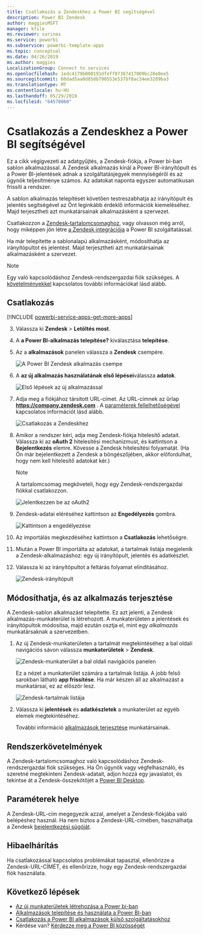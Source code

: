 ```yaml
---
title: Csatlakozás a Zendeskhez a Power BI segítségével
description: Power BI Zendesk
author: maggiesMSFT
manager: kfile
ms.reviewer: sarinas
ms.service: powerbi
ms.subservice: powerbi-template-apps
ms.topic: conceptual
ms.date: 04/26/2019
ms.author: maggies
LocalizationGroup: Connect to services
ms.openlocfilehash: 1edc4179b000191dfeff87387417009bc28e0ee5
ms.sourcegitcommit: 60dad5aa0d85db790553e537bf8ac34ee3289ba3
ms.translationtype: MT
ms.contentlocale: hu-HU
ms.lasthandoff: 05/29/2019
ms.locfileid: "64578860"
---
```

# <a name="connect-to-zendesk-with-power-bi"></a>Csatlakozás a Zendeskhez a Power BI segítségével

Ez a cikk végigvezeti az adatgyűjtés, a Zendesk-fiókja, a Power bi-ban sablon alkalmazással. A Zendesk alkalmazás kínál a Power BI-irányítópult és a Power BI-jelentések adnak a szolgáltatásjegyek mennyiségéről és az ügynök teljesítménye számos. Az adatokat naponta egyszer automatikusan frissíti a rendszer. 

A sablon alkalmazás telepítését követően testreszabhatja az irányítópult és jelentés segítségével az Önt leginkább érdeklő információk kiemeléséhez. Majd terjesztheti azt munkatársainak alkalmazásként a szervezet.

Csatlakozzon a [Zendesk-tartalomcsomaghoz](https://app.powerbi.com/getdata/services/zendesk), vagy olvasson még arról, hogy miképpen jön létre [a Zendesk integrációja](https://powerbi.microsoft.com/integrations/zendesk) a Power BI szolgáltatással.

Ha már telepítette a sablonalapú alkalmazásként, módosíthatja az irányítópultot és jelentést. Majd terjesztheti azt munkatársainak alkalmazásként a szervezet.

>[!NOTE]
>Egy való kapcsolódáshoz Zendesk-rendszergazdai fiók szükséges. A [követelményekkel](#system-requirements) kapcsolatos további információkat lásd alább.

## <a name="how-to-connect"></a>Csatlakozás

[!INCLUDE [powerbi-service-apps-get-more-apps](./includes/powerbi-service-apps-get-more-apps.md)]

3. Válassza ki **Zendesk** \> **Letöltés most**.
4. A **a Power BI-alkalmazás telepítése?** kiválasztása **telepítése**.
4. Az a **alkalmazások** panelen válassza a **Zendesk** csempére.

    ![A Power BI Zendesk alkalmazás csempe](media/service-connect-to-zendesk/power-bi-zendesk-tile.png)

6. A **az új alkalmazás használatának első lépései**válassza **adatok**.

    ![Első lépések az új alkalmazással](media/service-tutorial-connect-to-github/power-bi-github-app-tutorial-connect-data.png)

4. Adja meg a fiókjához társított URL-címet. Az URL-címnek az űrlap **https://company.zendesk.com** . A [paraméterek fellelhetőségével](#finding-parameters) kapcsolatos információt lásd alább.
   
   ![Csatlakozás a Zendeskhez](media/service-connect-to-zendesk/pbi_zendeskconnect.png)

5. Amikor a rendszer kéri, adja meg Zendesk-fiókja hitelesítő adatait.  Válassza ki az **oAuth 2** hitelesítési mechanizmust, és kattintson a **Bejelentkezés** elemre. Kövesse a Zendesk hitelesítési folyamatát. (Ha Ön már bejelentkezett a Zendesk a böngészőjében, akkor előfordulhat, hogy nem kell hitelesítő adatokat kér.)
   
   > [!NOTE]
   > A tartalomcsomag megköveteli, hogy egy Zendesk-rendszergazdai fiókkal csatlakozzon. 
   > 
   
   ![Jelentkezzen be az oAuth2](media/service-connect-to-zendesk/pbi_zendesksignin.png)
6. Zendesk-adatai eléréséhez kattintson az **Engedélyezés** gombra.
   
   ![Kattintson a engedélyezése](media/service-connect-to-zendesk/zendesk2.jpg)
7. Az importálás megkezdéséhez kattintson a **Csatlakozás** lehetőségre. 
8. Miután a Power BI importálta az adatokat, a tartalmak listája megjelenik a Zendesk-alkalmazáshoz: egy új irányítópult, jelentés és adatkészlet.
9. Válassza ki az irányítópultot a feltárás folyamat elindításához.

    ![Zendesk-irányítópult](media/service-connect-to-zendesk/power-bi-zendesk-dashboard.png)
   
## <a name="modify-and-distribute-your-app"></a>Módosíthatja, és az alkalmazás terjesztése

A Zendesk-sablon alkalmazást telepítette. Ez azt jelenti, a Zendesk alkalmazás-munkaterület is létrehozott. A munkaterületen a jelentések és irányítópultok módosítsa, majd ezután osztja el, mint egy *alkalmazás* munkatársaknak a szervezetben. 

1. Az új Zendesk-munkaterületen a tartalmát megtekintéséhez a bal oldali navigációs sávon válassza **munkaterületek** > **Zendesk**. 

    ![Zendesk-munkaterület a bal oldali navigációs panelen](media/service-connect-to-zendesk/power-bi-zendesk-workspace-left-nav.png)

    Ez a nézet a munkaterület számára a tartalmak listája. A jobb felső sarokban látható **app frissítése**. Ha már készen áll az alkalmazást a munkatársai, ez az először lesz. 

    ![Zendesk-tartalmak listája](media/service-connect-to-zendesk/power-bi-zendesk-content-list.png)

2. Válassza ki **jelentések** és **adatkészletek** a munkaterület az egyéb elemek megtekintéséhez.

    További információ [alkalmazások terjesztése](service-create-distribute-apps.md) munkatársainak.

## <a name="system-requirements"></a>Rendszerkövetelmények
A Zendesk-tartalomcsomaghoz való kapcsolódáshoz Zendesk-rendszergazdai fiók szükséges. Ha Ön ügynök vagy végfelhasználó, és szeretné megtekinteni Zendesk-adatait, adjon hozzá egy javaslatot, és tekintse át a Zendesk-összekötőjét a [Power BI Desktop](desktop-connect-to-data.md).

## <a name="finding-parameters"></a>Paraméterek helye
A Zendesk-URL-cím megegyezik azzal, amelyet a Zendesk-fiókjába való belépéshez használ. Ha nem biztos a Zendesk-URL-címében, használhatja a Zendesk [bejelentkezési súgóját](https://www.zendesk.com/login/).

## <a name="troubleshooting"></a>Hibaelhárítás
Ha csatlakozással kapcsolatos problémákat tapasztal, ellenőrizze a Zendesk-URL-CÍMÉT, és ellenőrizze, hogy egy Zendesk-rendszergazdai fiók használata.

## <a name="next-steps"></a>Következő lépések

* [Az új munkaterületek létrehozása a Power bi-ban](service-create-the-new-workspaces.md)
* [Alkalmazások telepítése és használata a Power BI-ban](consumer/end-user-apps.md)
* [Csatlakozás a Power BI alkalmazások külső szolgáltatásokhoz](service-connect-to-services.md)
* Kérdése van? [Kérdezze meg a Power BI közösségét](http://community.powerbi.com/)

